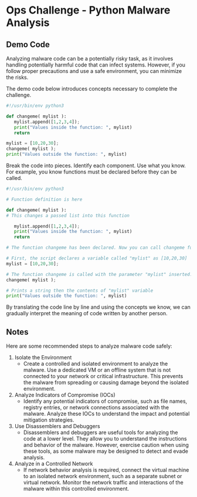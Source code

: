 # Ops Challenge - Python Malware Analysis

## Demo Code

Analyzing malware code can be a potentially risky task, as it involves handling potentially harmful code that can infect systems. However, if you follow proper precautions and use a safe environment, you can minimize the risks.

The demo code below introduces concepts necessary to complete the challenge.


```python
#!/usr/bin/env python3

def changeme( mylist ):
   mylist.append([1,2,3,4]);
   print("Values inside the function: ", mylist)
   return

mylist = [10,20,30];
changeme( mylist );
print("Values outside the function: ", mylist)

```

Break the code into pieces. Identify each component. Use what you know. For example, you know functions must be declared before they can be called.

```python
#!/usr/bin/env python3

# Function definition is here

def changeme( mylist ):
# This changes a passed list into this function

   mylist.append([1,2,3,4]);
   print("Values inside the function: ", mylist)
   return

# The function changeme has been declared. Now you can call changeme function.

# First, the script declares a variable called "mylist" as [10,20,30]
mylist = [10,20,30];

# The function changeme is called with the parameter "mylist" inserted.
changeme( mylist );

# Prints a string then the contents of "mylist" variable
print("Values outside the function: ", mylist)
```

By translating the code line by line and using the concepts we know, we can gradually interpret the meaning of code written by another person.


## Notes

Here are some recommended steps to analyze malware code safely:

1. Isolate the Environment
    - Create a controlled and isolated environment to analyze the malware. Use a dedicated VM or an offline system that is not connected to your network or critical infrastructure. This prevents the malware from spreading or causing damage beyond the isolated environment.
2. Analyze Indicators of Compromise (IOCs)
    - Identify any potential indicators of compromise, such as file names, registry entries, or network connections associated with the malware. Analyze these IOCs to understand the impact and potential mitigation strategies.
3. Use Disassemblers and Debuggers
    - Disassemblers and debuggers are useful tools for analyzing the code at a lower level. They allow you to understand the instructions and behavior of the malware. However, exercise caution when using these tools, as some malware may be designed to detect and evade analysis.
4. Analyze in a Controlled Network
    - If network behavior analysis is required, connect the virtual machine to an isolated network environment, such as a separate subnet or virtual network. Monitor the network traffic and interactions of the malware within this controlled environment.
